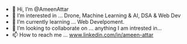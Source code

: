 - 👋 Hi, I’m @AmeenAttar
- 👀 I’m interested in ... Drone, Machine Learning & AI, DSA & Web Dev
- 🌱 I’m currently learning ... Web Develpoment.
- 💞️ I’m looking to collaborate on ... anything I am intrested in...
- 📫 How to reach me ... www.linkedin.com/in/ameen-attar

<!---
AmeenAttar/AmeenAttar is a ✨ special ✨ repository because its `README.md` (this file) appears on your GitHub profile.
You can click the Preview link to take a look at your changes.
--->
